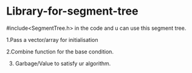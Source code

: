# Library-for-segment-tree

#include<SegmentTree.h> in the code and u can use this segment tree.

1.Pass a vector/array for initialisation

2.Combine function for the base condition.

3. Garbage/Value to satisfy ur algorithm.
